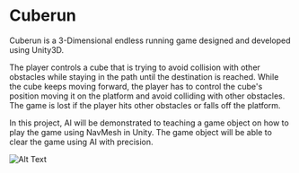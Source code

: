 # Cuberun
Cuberun is a 3-Dimensional endless running game designed and developed using Unity3D.

The player controls a cube that is trying to avoid collision with other obstacles while staying in the path until the destination is reached. While the cube keeps moving forward, the player has to control the cube's position moving it on the platform and avoid colliding with other obstacles. The game is lost if the player hits other obstacles or falls off the platform.

In this project, AI will be demonstrated to teaching a game object on how to play the game using NavMesh in Unity. The game object will be able to clear the game using AI with precision.

![Alt Text](https://imgflip.com/gif/3x5uzw)
